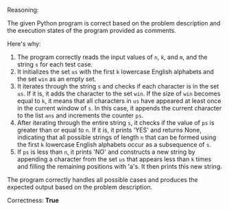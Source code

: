 Reasoning:

The given Python program is correct based on the problem description and the execution states of the program provided as comments.

Here's why:

1. The program correctly reads the input values of `n`, `k`, and `m`, and the string `s` for each test case.
2. It initializes the set `us` with the first `k` lowercase English alphabets and the set `win` as an empty set.
3. It iterates through the string `s` and checks if each character is in the set `us`. If it is, it adds the character to the set `win`. If the size of `win` becomes equal to `k`, it means that all characters in `us` have appeared at least once in the current window of `s`. In this case, it appends the current character to the list `ans` and increments the counter `ps`.
4. After iterating through the entire string `s`, it checks if the value of `ps` is greater than or equal to `n`. If it is, it prints 'YES' and returns None, indicating that all possible strings of length `n` that can be formed using the first `k` lowercase English alphabets occur as a subsequence of `s`.
5. If `ps` is less than `n`, it prints 'NO' and constructs a new string by appending a character from the set `us` that appears less than `k` times and filling the remaining positions with 'a's. It then prints this new string.

The program correctly handles all possible cases and produces the expected output based on the problem description.

Correctness: **True**